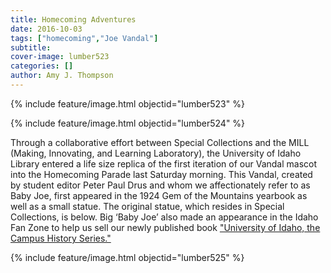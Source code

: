 ```yaml
---
title: Homecoming Adventures
date: 2016-10-03
tags: ["homecoming","Joe Vandal"]
subtitle: 
cover-image: lumber523
categories: []
author: Amy J. Thompson
---
```


{% include feature/image.html objectid="lumber523" %}

{% include feature/image.html objectid="lumber524" %}

Through a collaborative effort between Special Collections and the MILL (Making, Innovating, and Learning Laboratory), the University of Idaho Library entered a life size replica of the first iteration of our Vandal mascot into the Homecoming Parade last Saturday morning. This Vandal, created by student editor Peter Paul Drus and whom we affectionately refer to as Baby Joe, first appeared in the 1924 Gem of the Mountains yearbook as well as a small statue. The original statue, which resides in Special Collections, is below. Big ‘Baby Joe’ also made an appearance in the Idaho Fan Zone to help us sell our newly published book ["University of Idaho, the Campus History Series."](http://www.lib.uidaho.edu/special-collections/arcadia.html)

{% include feature/image.html objectid="lumber525" %}